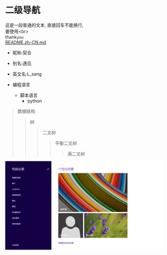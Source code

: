 # 二级导航
这是一段普通的文本,
直接回车不能换行,<br>
要使用\<br><br>
thank`you`<br>
[README.zh-CN.md](https://github.com/L-sang/Webku/blob/master/README.zh-CN.md)

* 昵称:契合
* 别名:遇见
* 英文名:L_sang

* 编程语言
  * 脚本语言
    * python
    
>数据结构
>>树
>>>二叉树
>>>>平衡二叉树
>>>>>满二叉树

![](https://github.com/L-sang/Webku/blob/master/img/a.png)
    
